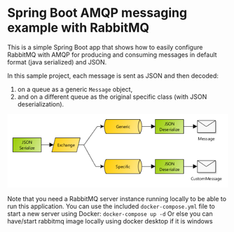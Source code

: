 # Spring Boot AMQP messaging example with RabbitMQ

This is a simple Spring Boot app that shows how to easily configure RabbitMQ with AMQP for producing and consuming messages
in default format (java serialized) and JSON.

In this sample project, each message is sent as JSON and then decoded:

1. on a queue as a generic `Message` object,
2. and on a different queue as the original specific class (with JSON deserialization).

![Spring Boot AMQP Configuration Example with RabbitMQ](img/messaging-twoqueues.png)

Note that you need a RabbitMQ server instance running locally to be able to run this application. You can use the included `docker-compose.yml` file to start a new server using Docker: `docker-compose up -d`
Or else you can have/start rabbitmq image locally using docker desktop if it is windows
